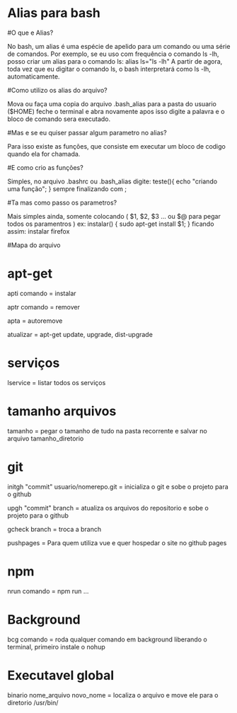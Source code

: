 # Alias para bash

#O que e Alias?

No bash, um alias é uma espécie de apelido para um comando ou uma série de comandos.
Por exemplo, se eu uso com frequência o comando ls -lh, posso criar um alias para o comando ls:
alias ls="ls -lh"
A partir de agora, toda vez que eu digitar o comando ls, o bash interpretará como ls -lh, automaticamente.

#Como utilizo os alias do arquivo?

Mova ou faça uma copia do arquivo .bash_alias para a pasta do usuario ($HOME)
feche o terminal e abra novamente
apos isso digite a palavra e o bloco de comando sera executado.

#Mas e se eu quiser passar algum parametro no alias?

Para isso existe as funções, 
que consiste em executar um bloco de codigo quando ela for chamada.

#E como crio as funções?

Simples, no arquivo .bashrc ou .bash_alias digite:
teste(){ echo "criando uma função"; } sempre finalizando com ;

#Ta mas como passo os parametros?

Mais simples ainda, somente colocando ( $1, $2, $3 ... ou $@ para pegar todos os paramentros )
ex: instalar() { sudo apt-get install $1; } ficando assim: instalar firefox

#Mapa do arquivo

# apt-get

apti comando = instalar

aptr comando = remover

apta = autoremove

atualizar = apt-get update, upgrade, dist-upgrade

# serviços
lservice = listar todos os serviços

# tamanho arquivos
tamanho = pegar o tamanho de tudo na pasta recorrente e salvar no arquivo tamanho_diretorio

# git
initgh "commit" usuario/nomerepo.git = inicializa o git e sobe o projeto para o github

upgh "commit" branch = atualiza os arquivos do repositorio e sobe o projeto para o github

gcheck branch = troca a branch

pushpages = Para quem utiliza vue e quer hospedar o site no github pages

# npm
nrun comando = npm run ... 

# Background
bcg comando = roda qualquer comando em background liberando o terminal, primeiro instale o nohup

# Executavel global
binario nome_arquivo novo_nome = localiza o arquivo e move ele para o diretorio /usr/bin/